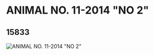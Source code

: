 # ANIMAL NO. 11-2014 "NO 2"
## 15833
![ANIMAL NO. 11-2014 "NO 2"](https://lc-www-live-s.legocdn.com/media/bricks/5/2/6055445.jpg)